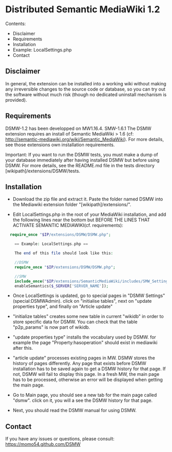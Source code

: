 # Distributed Semantic MediaWiki 1.2

Contents:
* Disclaimer
* Requirements
* Installation
* Example: LocalSettings.php
* Contact

## Disclaimer 

In general, the extension can be installed into a working wiki without making
any irreversible changes to the source code or database, so you can try out
the software without much risk (though no dedicated uninstall mechanism is
provided).

## Requirements

DSMW-1.2 has been developped on MW1.16.4. SMW-1.6.1 The DSMW extension
requires an install of Semantic MediaWiki > 1.6 (cf:
http://semantic-mediawiki.org/wiki/Semantic_MediaWiki).  For more
details, see those extensions own installation requirements.

Important: If you want to run the DSMW tests, you must make a dump of your 
database immediately after having installed DSMW but before using DSMW.
For more details, see the README.md file in the tests directory
[wikipath]/extensions/DSMW/tests.

## Installation

* Download the zip file and extract it. Paste the folder named DSMW
  into the Mediawiki extension folder "[wikipath]/extensions/".

* Edit LocalSettings.php in the root of your MediaWiki installation,
  and add the following lines near the bottom but BEFORE THE LINES
  THAT ACTIVATE SEMANTIC MEDIAWIKI(cf. requirements):

```php
  require_once "$IP/extensions/DSMW/DSMW.php";

    == Example: LocalSettings.php ==

    The end of this file should look like this:

    //DSMW
    require_once "$IP/extensions/DSMW/DSMW.php";

    //SMW
    include_once("$IP/extensions/SemanticMediaWiki/includes/SMW_Settings.php");
    enableSemantics($_SERVER['SERVER_NAME']);
```

* Once LocalSettings is updated, go to special pages in "DSMW
  Settings" (special:DSMWAdmin).  click on "initialise tables", next
  on "update properties type", and finally on "Article update"

* "initialize tables" creates some new table in current "wikidb" in
  order to store specific data for DSMW. You can check that the table
  "p2p_params" is now part of wikidb.
 
* "update properties type" installs the vocabulary used by DSMW. for
  example the page "Property:hasoperation" should exist in mediawiki
  after this.

* "article update" processes existing pages in MW. DSMW stores the
  history of pages differently. Any page that exists before DSMW
  installation has to be saved again to get a DSMW history for that
  page. If not, DSMW will fail to display this page. In a fresh MW,
  the main page has to be processed, otherwise an error will be
  displayed when getting the main page.

* Go to Main page, you should see a new tab for the main page called
  "dsmw".  click on it, you will a see the DSMW history for that page.

* Next, you should read the DSMW manual for using DSMW.

## Contact

If you have any issues or questions, please consult:
https://momo54.github.com/DSMW


